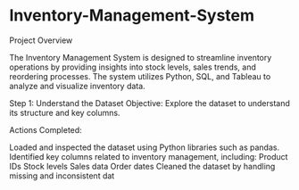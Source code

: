 # Inventory-Management-System
Project Overview

The Inventory Management System is designed to streamline inventory operations by providing insights into stock levels, sales trends, and reordering processes. The system utilizes Python, SQL, and Tableau to analyze and visualize inventory data.

Step 1: Understand the Dataset
Objective: Explore the dataset to understand its structure and key columns.

Actions Completed:

Loaded and inspected the dataset using Python libraries such as pandas.
Identified key columns related to inventory management, including:
Product IDs
Stock levels
Sales data
Order dates
Cleaned the dataset by handling missing and inconsistent dat
